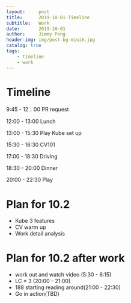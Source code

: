 ```yaml
---
layout:     post
title:      2019-10-01-Timeline
subtitle:   Work
date:       2019-10-01
author:     Jimmy Peng
header-img: img/post-bg-miui6.jpg
catalog: true
tags:
    - timeline
    - work
---
```


# Timeline
9:45 - 12：00 PR request

12:00 - 13:00 Lunch

13:00 - 15:30 Play Kube set up

15:30 - 16:30 CV101

17:00 - 18:30 Driving

18:30 - 20:00 Dinner

20:00 - 22:30 Play

# Plan for 10.2
- Kube 3 features
- CV warm up
- Work detail analysis

# Plan for 10.2 after work
- work out and watch video (5:30 - 6:15)
- LC * 3 (20:00 - 21:00)
- 188 starting reading around(21:00 - 22:30)
- Go in action(TBD)
